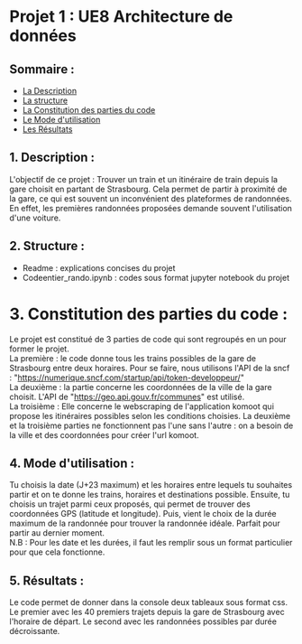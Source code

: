 # Projet 1 : UE8 Architecture de données

## Sommaire :
 - [La Description](#Description) 
 - [La structure](#Structure)
 - [La Constitution des parties du code](#Constitutiondespartiesducode)
 - [Le Mode d'utilisation](#Moded'utilisation)
 - [Les Résultats](#Résultats)

## 1. Description :
L'objectif de ce projet :
Trouver un train et un itinéraire de train depuis la gare choisit en partant de Strasbourg. Cela permet de partir à proximité de la gare, ce qui est souvent un inconvénient des plateformes de randonnées. En effet, les premières randonnées proposées demande souvent l'utilisation d'une voiture.

## 2. Structure : 
- Readme : explications concises du projet
- Codeentier_rando.ipynb : codes sous format jupyter notebook du projet

# 3. Constitution des parties du code :  
Le projet est constitué de 3 parties de code qui sont regroupés en un pour former le projet.  
La première :  le code donne tous les trains possibles de la gare de Strasbourg entre deux horaires. Pour se faire, nous utilisons l'API de la sncf : "https://numerique.sncf.com/startup/api/token-developpeur/"  
La deuxième : la partie concerne les coordonnées de la ville de la gare choisit. L'API de "https://geo.api.gouv.fr/communes" est utilisé.  
La troisième : Elle concerne le webscraping de l'application komoot qui propose les itinéraires possibles selon les conditions choisies. La deuxième et la troisième parties ne fonctionnent pas l'une sans l'autre : on a besoin de la ville et des coordonnées pour créer l'url komoot.

## 4. Mode d'utilisation :
Tu choisis la date (J+23 maximum) et les horaires entre lequels tu souhaites partir et on te donne les trains, horaires et destinations possible. Ensuite, tu choisis un trajet parmi ceux proposés, qui permet de trouver des coordonnées GPS (latitude et longitude).  Puis, vient le choix de la durée maximum de la randonnée pour trouver la randonnée idéale. Parfait pour partir au dernier moment.  
N.B : Pour les date et les durées, il faut les remplir sous un format particulier pour que cela fonctionne.

## 5. Résultats : 
Le code permet de donner dans la console deux tableaux sous format css. Le premier avec les 40 premiers trajets depuis la gare de Strasbourg avec l'horaire de départ. Le second avec les randonnées possibles par durée décroissante. 
